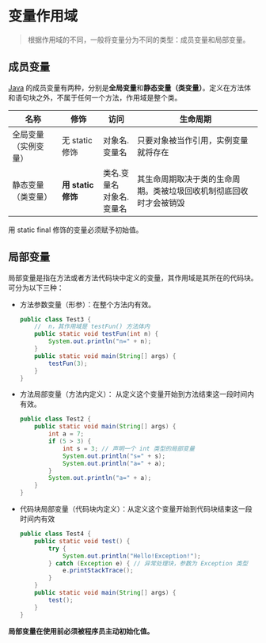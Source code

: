 # 变量作用域

> 根据作用域的不同，一般将变量分为不同的类型：成员变量和局部变量。



## 成员变量

[Java](http://c.biancheng.net/java/) 的成员变量有两种，分别是**全局变量**和**静态变量（类变量）**。定义在方法体和语句块之外，不属于任何一个方法，作用域是整个类。

| 名称                 | 修饰               | 访问                           | 生命周期                                                     |
| -------------------- | ------------------ | ------------------------------ | ------------------------------------------------------------ |
| 全局变量（实例变量） | 无 static 修饰     | 对象名.变量名                  | 只要对象被当作引用，实例变量就将存在                         |
| 静态变量（类变量）   | **用 static 修饰** | 类名.变量名<br />对象名.变量名 | 其生命周期取决于类的生命周期。类被垃圾回收机制彻底回收时才会被销毁 |



用 static final 修饰的变量必须赋予初始值。





## 局部变量

局部变量是指在方法或者方法代码块中定义的变量，其作用域是其所在的代码块。可分为以下三种：

- 方法参数变量（形参）：在整个方法内有效。

  ```java
  public class Test3 {
      //  n，其作用域是 testFun() 方法体内
      public static void testFun(int n) {
          System.out.println("n=" + n);
      }
      public static void main(String[] args) {
          testFun(3);
      }
  }
  ```

  

- 方法局部变量（方法内定义）： 从定义这个变量开始到方法结束这一段时间内有效。

  ```java
  public class Test2 {
      public static void main(String[] args) {
          int a = 7;
          if (5 > 3) {
              int s = 3; // 声明一个 int 类型的局部变量
              System.out.println("s=" + s);
              System.out.println("a=" + a);
          }
          System.out.println("a=" + a);
      }
  }
  ```

  

- 代码块局部变量（代码块内定义）：从定义这个变量开始到代码块结束这一段时间内有效

  ```java
  public class Test4 {
      public static void test() {
          try {
              System.out.println("Hello!Exception!");
          } catch (Exception e) { // 异常处理块，参数为 Exception 类型
              e.printStackTrace();
          }
      }
      public static void main(String[] args) {
          test();
      }
  }
  ```

  



**局部变量在使用前必须被程序员主动初始化值。**

